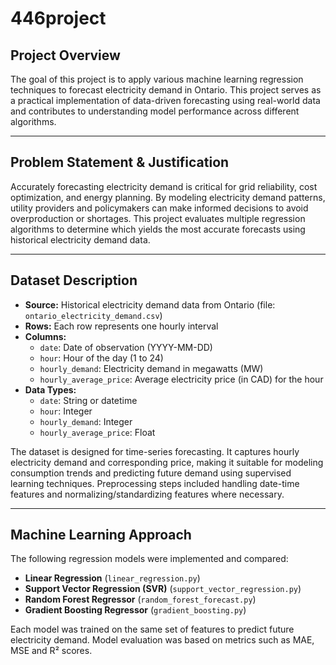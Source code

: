 # 446project

## Project Overview

The goal of this project is to apply various machine learning regression techniques to forecast electricity demand in Ontario. This project serves as a practical implementation of data-driven forecasting using real-world data and contributes to understanding model performance across different algorithms.

---

## Problem Statement & Justification

Accurately forecasting electricity demand is critical for grid reliability, cost optimization, and energy planning. By modeling electricity demand patterns, utility providers and policymakers can make informed decisions to avoid overproduction or shortages. This project evaluates multiple regression algorithms to determine which yields the most accurate forecasts using historical electricity demand data.

---

## Dataset Description

- **Source:** Historical electricity demand data from Ontario (file: `ontario_electricity_demand.csv`)
- **Rows:** Each row represents one hourly interval
- **Columns:**
  - `date`: Date of observation (YYYY-MM-DD)
  - `hour`: Hour of the day (1 to 24)
  - `hourly_demand`: Electricity demand in megawatts (MW)
  - `hourly_average_price`: Average electricity price (in CAD) for the hour
- **Data Types:**
  - `date`: String or datetime
  - `hour`: Integer
  - `hourly_demand`: Integer
  - `hourly_average_price`: Float

The dataset is designed for time-series forecasting. It captures hourly electricity demand and corresponding price, making it suitable for modeling consumption trends and predicting future demand using supervised learning techniques. Preprocessing steps included handling date-time features and normalizing/standardizing features where necessary.

---

## Machine Learning Approach

The following regression models were implemented and compared:

- **Linear Regression** (`linear_regression.py`)
- **Support Vector Regression (SVR)** (`support_vector_regression.py`)
- **Random Forest Regressor** (`random_forest_forecast.py`)
- **Gradient Boosting Regressor** (`gradient_boosting.py`)

Each model was trained on the same set of features to predict future electricity demand. Model evaluation was based on metrics such as MAE, MSE and R² scores.
